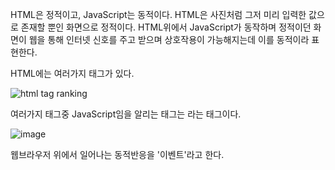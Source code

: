 HTML은 정적이고, JavaScript는 동적이다.
HTML은 사진처럼 그저 미리 입력한 값으로 존재할 뿐인 화면으로 정적이다.
HTML위에서 JavaScript가 동작하며 정적이던 화면이 웹을 통해 인터넷 신호를 주고 받으며 상호작용이 가능해지는데 이를 동적이라 표현한다.

HTML에는 여러가지 태그가 있다.

![html tag ranking](https://user-images.githubusercontent.com/92592211/147853288-b16e1bdf-ca3e-4a89-b700-8ee698544e2c.png)

여러가지 태그중 JavaScript임을 알리는 태그는 <script></script>라는 태그이다.

![image](https://user-images.githubusercontent.com/92592211/147853152-206ed49a-6edf-4b09-8458-5bdc4df585e0.png)


웹브라우저 위에서 일어나는 동적반응을 '이벤트'라고 한다.
